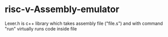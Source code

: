 # risc-v-Assembly-emulator
Lexer.h is c++ library which takes assembly file ("file.s") and with command "run" virtually runs code inside file
